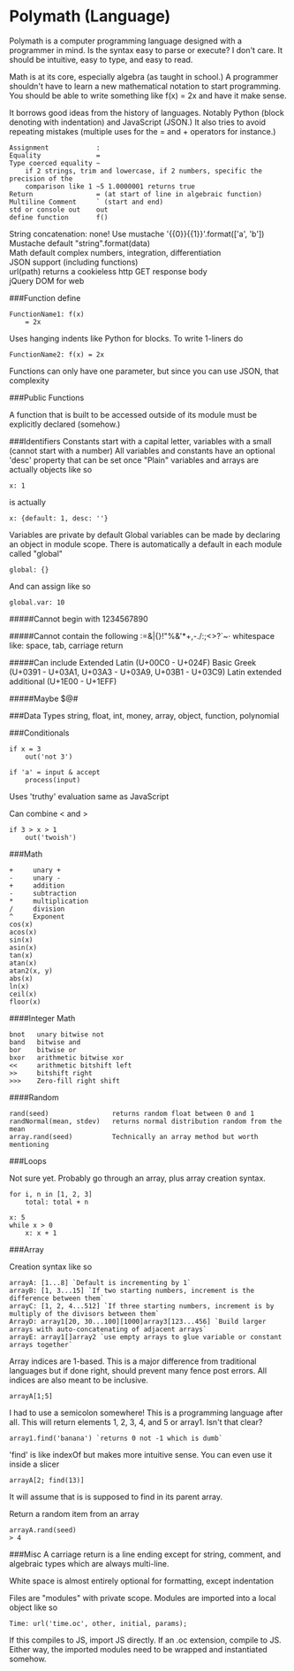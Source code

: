 Polymath (Language)
===================

Polymath is a computer programming language designed with a programmer in mind. Is the syntax easy to parse or execute? I don't care. It should be intuitive, easy to type, and easy to read.

Math is at its core, especially algebra (as taught in school.) A programmer shouldn't have to learn a new mathematical notation to start programming. You should be able to write something like f(x) = 2x and have it make sense.

It borrows good ideas from the history of languages. Notably Python (block denoting with indentation) and JavaScript (JSON.) It also tries to avoid repeating mistakes (multiple uses for the = and + operators for instance.)

    Assignment            :
    Equality              =
    Type coerced equality ~
        if 2 strings, trim and lowercase, if 2 numbers, specific the precision of the                         
        comparison like 1 ~5 1.0000001 returns true
    Return                = (at start of line in algebraic function)
    Multiline Comment     ` (start and end)
    std or console out    out
    define function       f()

String concatenation: none\! Use mustache '{{0}}{{1}}'.format(['a', 'b'])  
Mustache default "string".format(data)  
Math default complex numbers, integration, differentiation  
JSON support (including functions)  
url(path) returns a cookieless http GET response body  
jQuery DOM for web

###Function define

    FunctionName1: f(x)
        = 2x

Uses hanging indents like Python for blocks. To write 1-liners do

    FunctionName2: f(x) = 2x

Functions can only have one parameter, but since you can use JSON, that complexity

###Public Functions

A function that is built to be accessed outside of its module must be explicitly declared (somehow.)

###Identifiers
Constants start with a capital letter, variables with a small (cannot start with a number)
All variables and constants have an optional 'desc' property that can be set once
"Plain" variables and arrays are actually objects like so

    x: 1

is actually

    x: {default: 1, desc: ''}

Variables are private by default
Global variables can be made by declaring an object in module scope. There is automatically a default in each module called "global"

    global: {}

And can assign like so

    global.var: 10

#####Cannot begin with
1234567890

#####Cannot contain the following
:=[]()&|{}!"%&'*+,-./:;<>?`~·
whitespace like: space, tab, carriage return

#####Can include
Extended Latin (U+00C0 - U+024F)
Basic Greek (U+0391 - U+03A1, U+03A3 - U+03A9, U+03B1 - U+03C9)
Latin extended additional (U+1E00 - U+1EFF)

#####Maybe
$@#

###Data Types
string, float, int, money, array, object, function, polynomial

###Conditionals

    if x = 3
        out('not 3')

    if 'a' = input & accept
        process(input)

Uses 'truthy' evaluation same as JavaScript

Can combine < and >

    if 3 > x > 1
        out('twoish')

###Math

    + 	  unary +
    - 	  unary -
    + 	  addition
    - 	  subtraction
    * 	  multiplication
    /     division
    ^     Exponent
    cos(x)
    acos(x)
    sin(x)
    asin(x)
    tan(x)
    atan(x)
    atan2(x, y)
    abs(x)
    ln(x)
    ceil(x)
    floor(x)

####Integer Math

    bnot   unary bitwise not
    band   bitwise and
    bor    bitwise or
    bxor   arithmetic bitwise xor
    << 	   arithmetic bitshift left
    >> 	   bitshift right
    >>>    Zero-fill right shift

####Random

    rand(seed)                returns random float between 0 and 1
    randNormal(mean, stdev)   returns normal distribution random from the mean
    array.rand(seed)          Technically an array method but worth mentioning

###Loops

Not sure yet. Probably go through an array, plus array creation syntax.

    for i, n in [1, 2, 3]
        total: total + n

    x: 5
    while x > 0
        x: x + 1

###Array

Creation syntax like so

    arrayA: [1...8] `Default is incrementing by 1`
    arrayB: [1, 3...15] `If two starting numbers, increment is the difference between them`
    arrayC: [1, 2, 4...512] `If three starting numbers, increment is by multiply of the divisors between them`
    ArrayD: array1[20, 30...100][1000]array3[123...456] `Build larger arrays with auto-concatenating of adjacent arrays`
    arrayE: array1[]array2 `use empty arrays to glue variable or constant arrays together`

Array indices are 1-based. This is a major difference from traditional languages but if done right, should prevent many fence post errors. All indices are also meant to be inclusive.

    arrayA[1;5]

I had to use a semicolon somewhere! This is a programming language after all. This will return elements 1, 2, 3, 4, and 5 or array1. Isn't that clear?

    array1.find('banana') `returns 0 not -1 which is dumb`

'find' is like indexOf but makes more intuitive sense. You can even use it inside a slicer

    arrayA[2; find(13)]

It will assume that is is supposed to find in its parent array.

Return a random item from an array

    arrayA.rand(seed)
    > 4

###Misc
A carriage return is a line ending except for string, comment, and algebraic types which are always multi-line.

White space is almost entirely optional for formatting, except indentation

Files are "modules" with private scope. Modules are imported into a local object like so

    Time: url('time.oc', other, initial, params);

If this compiles to JS, import JS directly. If an .oc extension, compile to JS. Either way, the imported modules need to be wrapped and instantiated somehow.
